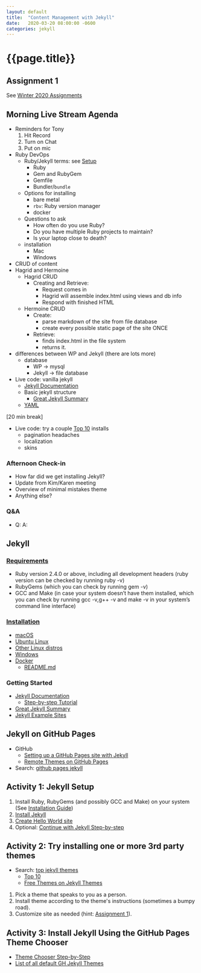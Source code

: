 ```yaml
---
layout: default
title:  "Content Management with Jekyll"
date:   2020-03-20 08:00:00 -0600
categories: jekyll
---
```

# {{page.title}}
## Assignment 1
See [Winter 2020 Assignments](../../assignments/README.md)

## Morning Live Stream Agenda
- Reminders for Tony
    1. Hit Record
    2. Turn on Chat
    3. Put on mic
- Ruby DevOps
  - Ruby/Jekyll terms: see [Setup](https://jekyllrb.com/docs/step-by-step/01-setup/)
    - Ruby
    - Gem and RubyGem
    - Gemfile
    - Bundler/`bundle`
  - Options for installing
    - bare metal
    - `rbv`: Ruby version manager
    - docker
  - Questions to ask
    - How often do you use Ruby?
    - Do you have multiple Ruby projects to maintain?
    - Is your laptop close to death?
  - installation
    - Mac
    - Windows
- CRUD of content
- Hagrid and Hermoine
  - Hagrid CRUD
    - Creating and Retrieve: 
      - Request comes in
      - Hagrid will assemble index.html using views and db info
      - Respond with finished HTML
  - Hermoine CRUD
    - Create:
      - parse markdown of the site from file database
      - create every possible static page of the site ONCE
    - Retrieve: 
      - finds index.html in the file system
      - returns it.
- differences between WP and Jekyll (there are lots more)
  - database
    - WP -> mysql
    - Jekyll -> file database
- Live code: vanilla jekyll
  - [Jekyll Documentation](https://jekyllrb.com/docs/)
  - Basic jekyll structure
    - [Great Jekyll Summary](http://jekyllbootstrap.com/lessons/jekyll-introduction.html)
  - [YAML](https://yaml.org/)

[20 min break]

- Live code: try a couple [Top 10](https://jekyll-themes.com/blog/top-jekyll-themes/) installs
  - pagination headaches
  - localization
  - skins

### Afternoon Check-in
- How far did we get installing Jekyll?
- Update from Kim/Karen meeting
- Overview of minimal mistakes theme
- Anything else?

### Q&A
- Q:
  A:

## Jekyll
### [Requirements](https://jekyllrb.com/docs/installation/#requirements)
- Ruby version 2.4.0 or above, including all development headers (ruby version can be checked by running ruby -v)
- RubyGems (which you can check by running gem -v)
- GCC and Make (in case your system doesn’t have them installed, which you can check by running gcc -v,g++ -v and make -v in your system’s command line interface)

### [Installation](https://jekyllrb.com/docs/installation/#guides)
- [macOS](https://jekyllrb.com/docs/installation/macos/)
- [Ubuntu Linux](https://jekyllrb.com/docs/installation/ubuntu/)
- [Other Linux distros](https://jekyllrb.com/docs/installation/other-linux)
- [Windows](https://jekyllrb.com/docs/installation/windows/)
- [Docker](https://hub.docker.com/r/jekyll/jekyll/)
  - [README.md](https://github.com/envygeeks/jekyll-docker/blob/master/README.md)

### Getting Started
- [Jekyll Documentation](https://jekyllrb.com/docs/)
  - [Step-by-step Tutorial](https://jekyllrb.com/docs/step-by-step/01-setup/)
- [Great Jekyll Summary](http://jekyllbootstrap.com/lessons/jekyll-introduction.html)
- [Jekyll Example Sites](https://talk.jekyllrb.com/t/jekyll-showcase-share-your-sites-built-with-jekyll/44/20)

## Jekyll on GitHub Pages
- GitHub
  - [Setting up a GitHub Pages site with Jekyll](https://help.github.com/en/github/working-with-github-pages/setting-up-a-github-pages-site-with-jekyll)
  - [Remote Themes on GitHub Pages](https://github.blog/2017-11-29-use-any-theme-with-github-pages/)
- Search: [github pages jekyll](https://www.google.com/search?q=github+pages+jekyll)

## Activity 1: Jekyll Setup
1. Install Ruby, RubyGems (and possibly GCC and Make) on your system (See [Installation Guide](https://jekyllrb.com/docs/installation/#guides))
2. [Install Jekyll](https://jekyllrb.com/docs/step-by-step/01-setup/)
3. [Create Hello World site](https://jekyllrb.com/docs/step-by-step/01-setup/#create-a-site)
4. Optional: [Continue with Jekyll Step-by-step](https://jekyllrb.com/docs/step-by-step/02-liquid/)

## Activity 2: Try installing one or more 3rd party themes
- Search: [top jekyll themes](https://www.google.com/search?q=top+jekyll+themes)
  - [Top 10](https://jekyll-themes.com/blog/top-jekyll-themes/)
  - [Free Themes on Jekyll Themes](https://jekyll-themes.com/free/)

1. Pick a theme that speaks to you as a person.
2. Install theme according to the theme's instructions (sometimes a bumpy road).
3. Customize site as needed (hint: [Assignment 1](../../assignments/assignment-1/README.md)).

## Activity 3: Install Jekyll Using the GitHub Pages Theme Chooser
- [Theme Chooser Step-by-Step](https://help.github.com/en/github/working-with-github-pages/adding-a-theme-to-your-github-pages-site-with-the-theme-chooser#adding-a-theme-with-the-theme-chooser)
- [List of all default GH Jekyll Themes](https://github.com/pages-themes)

